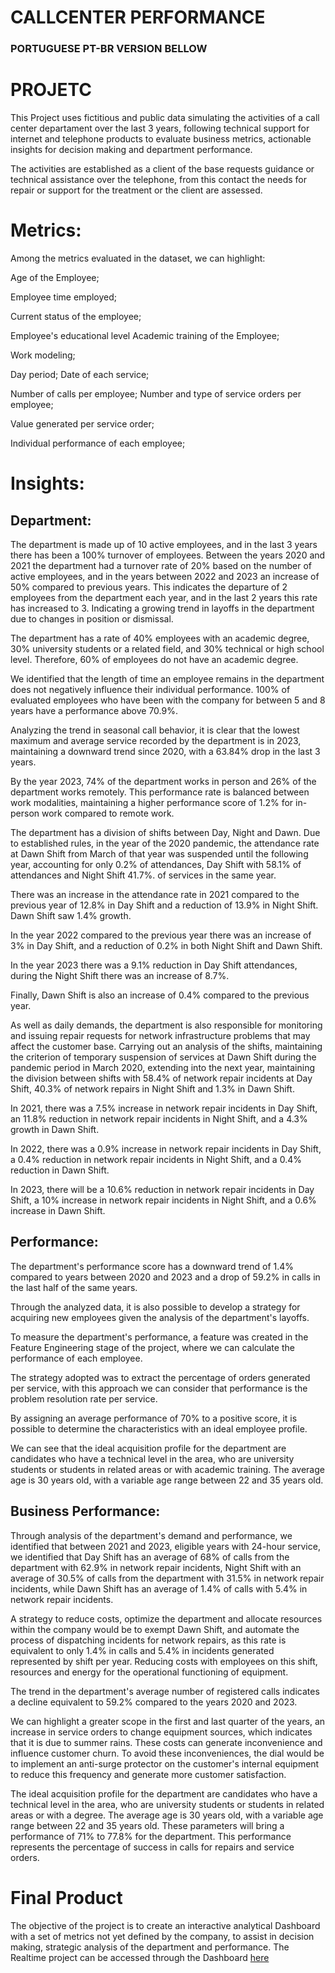 # CALLCENTER PERFORMANCE
### PORTUGUESE PT-BR VERSION BELLOW
# PROJETC
This Project uses fictitious and public data simulating the activities of a call center departament over the last 3 years, following technical support for internet and telephone products to evaluate business metrics, actionable insights for decision making and department performance.

The activities are established as a client of the base requests guidance or technical assistance over the telephone, from this contact the needs for repair or support for the treatment or the client are assessed.

# Metrics:

Among the metrics evaluated in the dataset, we can highlight:


Age of the Employee;

Employee time employed;

Current status of the employee;

Employee's educational level
Academic training of the Employee;

Work modeling;

Day period;
Date of each service;

Number of calls per employee;
Number and type of service orders per employee;

Value generated per service order;

Individual performance of each employee;

# Insights:

## Department:

The department is made up of 10 active employees, and in the last 3 years there has been a 100% turnover of employees. Between the years 2020 and 2021 the department had a turnover rate of 20% based on the number of active employees, and in the years between 2022 and 2023 an increase of 50% compared to previous years.
This indicates the departure of 2 employees from the department each year, and in the last 2 years this rate has increased to 3. Indicating a growing trend in layoffs in the department due to changes in position or dismissal.

The department has a rate of 40% employees with an academic degree, 30% university students or a related field, and 30% technical or high school level. Therefore, 60% of employees do not have an academic degree.

We identified that the length of time an employee remains in the department does not negatively influence their individual performance. 100% of evaluated employees who have been with the company for between 5 and 8 years have a performance above 70.9%.

Analyzing the trend in seasonal call behavior, it is clear that the lowest maximum and average service recorded by the department is in 2023, maintaining a downward trend since 2020, with a 63.84% drop in the last 3 years.

By the year 2023, 74% of the department works in person and 26% of the department works remotely. This performance rate is balanced between work modalities, maintaining a higher performance score of 1.2% for in-person work compared to remote work.

The department has a division of shifts between Day, Night and Dawn. Due to established rules, in the year of the 2020 pandemic, the attendance rate at Dawn Shift from March of that year was suspended until the following year, accounting for only 0.2% of attendances, Day Shift with 58.1% of attendances and Night Shift 41.7%. of services in the same year.

There was an increase in the attendance rate in 2021 compared to the previous year of 12.8% in Day Shift and a reduction of 13.9% in Night Shift. Dawn Shift saw 1.4% growth.

In the year 2022 compared to the previous year there was an increase of 3% in Day Shift, and a reduction of 0.2% in both Night Shift and Dawn Shift.

In the year 2023 there was a 9.1% reduction in Day Shift attendances, during the Night Shift there was an increase of 8.7%.

Finally, Dawn Shift is also an increase of 0.4% compared to the previous year.

As well as daily demands, the department is also responsible for monitoring and issuing repair requests for network infrastructure problems that may affect the customer base.
Carrying out an analysis of the shifts, maintaining the criterion of temporary suspension of services at Dawn Shift during the pandemic period in March 2020, extending into the next year, maintaining the division between shifts with 58.4% of network repair incidents at Day Shift, 40.3% of network repairs in Night Shift and 1.3% in Dawn Shift.

In 2021, there was a 7.5% increase in network repair incidents in Day Shift, an 11.8% reduction in network repair incidents in Night Shift, and a 4.3% growth in Dawn Shift.

In 2022, there was a 0.9% increase in network repair incidents in Day Shift, a 0.4% reduction in network repair incidents in Night Shift, and a 0.4% reduction in Dawn Shift.

In 2023, there will be a 10.6% reduction in network repair incidents in Day Shift, a 10% increase in network repair incidents in Night Shift, and a 0.6% increase in Dawn Shift.

## Performance:

The department's performance score has a downward trend of 1.4% compared to years between 2020 and 2023 and a drop of 59.2% in calls in the last half of the same years.

Through the analyzed data, it is also possible to develop a strategy for acquiring new employees given the analysis of the department's layoffs.

To measure the department's performance, a feature was created in the Feature Engineering stage of the project, where we can calculate the performance of each employee.

The strategy adopted was to extract the percentage of orders generated per service, with this approach we can consider that performance is the problem resolution rate per service.

By assigning an average performance of 70% to a positive score, it is possible to determine the characteristics with an ideal employee profile.

We can see that the ideal acquisition profile for the department are candidates who have a technical level in the area, who are university students or students in related areas or with academic training. The average age is 30 years old, with a variable age range between 22 and 35 years old.


## Business Performance:


Through analysis of the department's demand and performance, we identified that between 2021 and 2023, eligible years with 24-hour service, we identified that Day Shift has an average of 68% of calls from the department with 62.9% in network repair incidents, Night Shift with an average of 30.5% of calls from the department with 31.5% in network repair incidents, while Dawn Shift has an average of 1.4% of calls with 5.4% in network repair incidents.

A strategy to reduce costs, optimize the department and allocate resources within the company would be to exempt Dawn Shift, and automate the process of dispatching incidents for network repairs, as this rate is equivalent to only 1.4% in calls and 5.4% in incidents generated represented by shift per year. Reducing costs with employees on this shift, resources and energy for the operational functioning of equipment.

The trend in the department's average number of registered calls indicates a decline equivalent to 59.2% compared to the years 2020 and 2023.

We can highlight a greater scope in the first and last quarter of the years, an increase in service orders to change equipment sources, which indicates that it is due to summer rains. These costs can generate inconvenience and influence customer churn. To avoid these inconveniences, the dial would be to implement an anti-surge protector on the customer's internal equipment to reduce this frequency and generate more customer satisfaction.

The ideal acquisition profile for the department are candidates who have a technical level in the area, who are university students or students in related areas or with a degree. The average age is 30 years old, with a variable age range between 22 and 35 years old.
These parameters will bring a performance of 71% to 77.8% for the department. This performance represents the percentage of success in calls for repairs and service orders.

# Final Product

The objective of the project is to create an interactive analytical Dashboard with a set of metrics not yet defined by the company, to assist in decision making, strategic analysis of the department and performance. The Realtime project can be accessed through the Dashboard [here](https://app.powerbi.com/view?r=eyJrIjoiNjY1MWE0YjYtYWQ0MC00ZmU5LWIwMTktYmQ0YWUwNTljMGQzIiwidCI6ImNhMzA1OTYxLWFlMjYtNDU3Mi05NzllLWVlOGUyODhlYTc4MiJ9)

